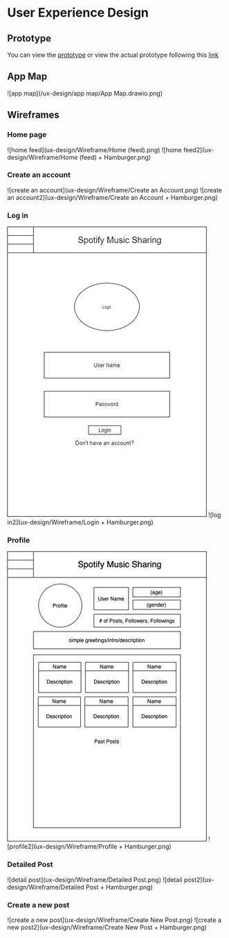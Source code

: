 # User Experience Design

## Prototype

You can view the [prototype](ux-design/prototype) or view the actual prototype following this [link]()

## App Map
![app map](/ux-design/app map/App Map.drawio.png)

## Wireframes
### Home page
![home feed](ux-design/Wireframe/Home (feed).png)
![home feed2](ux-design/Wireframe/Home (feed) + Hamburger.png)
### Create an account
![create an account](ux-design/Wireframe/Create an Account.png)
![create an account2](ux-design/Wireframe/Create an Account + Hamburger.png)
### Log in
![log in](ux-design/Wireframe/Login.png)
![log in2](ux-design/Wireframe/Login + Hamburger.png)
### Profile
![profile](ux-design/Wireframe/Profile.png)
![profile2](ux-design/Wireframe/Profile + Hamburger.png)
### Detailed Post
![detail post](ux-design/Wireframe/Detailed Post.png)
![detail post2](ux-design/Wireframe/Detailed Post + Hamburger.png)
### Create a new post
![create a new post](ux-design/Wireframe/Create New Post.png)
![create a new post2](ux-design/Wireframe/Create New Post + Hamburger.png)

